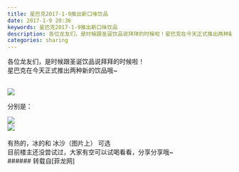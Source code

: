 ```yaml
---
title: 星巴克2017-1-9推出新口味饮品
date: 2017-1-9 20:36
keywords: 星巴克2017-1-9推出新口味饮品
description: 各位龙友们，是时候跟圣诞饮品说拜拜的时候啦！星巴克在今天正式推出两种新的饮品哦~分别是：有热的，冰的和 冰沙（图片上） 可选目前楼主还没尝试过，大家有空可以试喝看看，分享分享哦~
categories: sharing
---
```

<td class="t_f" id="postmessage_459698">

各位龙友们，是时候跟圣诞饮品说拜拜的时候啦！<br/>
星巴克在今天正式推出两种新的饮品哦~<br/>
<br/>

<img aid="465497" data-cf-modified-0744d427c4a866e0d859b42e-="" file="data/attachment/forum/201701/09/203112n4fmzf7d2jm6jv44.png.thumb.jpg" id="aimg_465497" inpost="1" onclick="" onmouseover="" src="http://www.flw.ph/data/attachment/forum/201701/09/203112n4fmzf7d2jm6jv44.png" style="cursor:pointer" zoomfile="data/attachment/forum/201701/09/203112n4fmzf7d2jm6jv44.png"/>


分别是：<br/>

<img aid="465499" data-cf-modified-0744d427c4a866e0d859b42e-="" file="data/attachment/forum/201701/09/203357sjbnse0m44m7kcx7.png.thumb.jpg" id="aimg_465499" inpost="1" onclick="" onmouseover="" src="http://www.flw.ph/data/attachment/forum/201701/09/203357sjbnse0m44m7kcx7.png" style="cursor:pointer" zoomfile="data/attachment/forum/201701/09/203357sjbnse0m44m7kcx7.png"/>


<br/>

<img aid="465498" data-cf-modified-0744d427c4a866e0d859b42e-="" file="data/attachment/forum/201701/09/203352y7zpuqsy7c7oj4oo.png.thumb.jpg" id="aimg_465498" inpost="1" onclick="" onmouseover="" src="http://www.flw.ph/data/attachment/forum/201701/09/203352y7zpuqsy7c7oj4oo.png" style="cursor:pointer" zoomfile="data/attachment/forum/201701/09/203352y7zpuqsy7c7oj4oo.png"/>


<br/>
<br/>
有热的，冰的和 冰沙（图片上） 可选<br/>
目前楼主还没尝试过，大家有空可以试喝看看，分享分享哦~<br/>
</td>
###### 转载自[菲龙网]